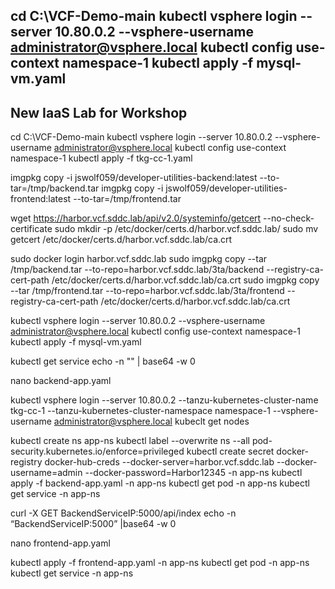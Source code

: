 cd C:\VCF-Demo-main
kubectl vsphere login --server 10.80.0.2 --vsphere-username administrator@vsphere.local 
kubectl config use-context namespace-1
kubectl apply -f mysql-vm.yaml
--
## New IaaS Lab for Workshop
cd C:\VCF-Demo-main
kubectl vsphere login --server 10.80.0.2 --vsphere-username administrator@vsphere.local 
kubectl config use-context namespace-1
kubectl apply -f tkg-cc-1.yaml

imgpkg copy -i jswolf059/developer-utilities-backend:latest --to-tar=/tmp/backend.tar
imgpkg copy -i jswolf059/developer-utilities-frontend:latest --to-tar=/tmp/frontend.tar

wget https://harbor.vcf.sddc.lab/api/v2.0/systeminfo/getcert --no-check-certificate
sudo mkdir -p /etc/docker/certs.d/harbor.vcf.sddc.lab/
sudo mv getcert /etc/docker/certs.d/harbor.vcf.sddc.lab/ca.crt

sudo docker login harbor.vcf.sddc.lab
sudo imgpkg copy --tar /tmp/backend.tar --to-repo=harbor.vcf.sddc.lab/3ta/backend --registry-ca-cert-path /etc/docker/certs.d/harbor.vcf.sddc.lab/ca.crt
sudo imgpkg copy --tar /tmp/frontend.tar --to-repo=harbor.vcf.sddc.lab/3ta/frontend --registry-ca-cert-path /etc/docker/certs.d/harbor.vcf.sddc.lab/ca.crt

kubectl vsphere login --server 10.80.0.2 --vsphere-username administrator@vsphere.local
kubectl config use-context namespace-1
kubectl apply -f mysql-vm.yaml

kubectl get service
echo -n "<IP of mysql-vm service>" | base64 -w 0

nano backend-app.yaml

kubectl vsphere login --server 10.80.0.2 --tanzu-kubernetes-cluster-name tkg-cc-1 --tanzu-kubernetes-cluster-namespace namespace-1 --vsphere-username administrator@vsphere.local
kubeclt get nodes

kubectl create ns app-ns
kubectl label --overwrite ns --all pod-security.kubernetes.io/enforce=privileged
kubectl create secret docker-registry docker-hub-creds --docker-server=harbor.vcf.sddc.lab --docker-username=admin --docker-password=Harbor12345 -n app-ns
kubectl apply -f backend-app.yaml -n app-ns
kubectl get pod -n app-ns
kubectl get service -n app-ns

curl -X GET BackendServiceIP:5000/api/index
echo -n “BackendServiceIP:5000” |base64 -w 0

nano frontend-app.yaml

kubectl apply -f frontend-app.yaml -n app-ns
kubectl get pod -n app-ns
kubectl get service -n app-ns

